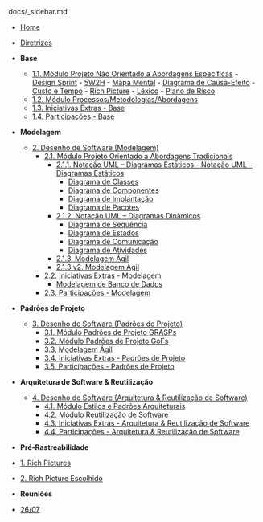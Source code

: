  docs/_sidebar.md 

- [Home](/README.md)
- [Diretrizes](/Diretrizes/Diretrizes.md)

- **Base**
    -  [1.1. Módulo Projeto Não Orientado a Abordagens Específicas]()
      - [Design Sprint](/Base/1.1.DesignSprint.md)
      - [5W2H](/Base/1.1.5W2H.md)
      - [Mapa Mental](/Base/1.1.MapaMental.md)
      - [Diagrama de Causa-Efeito](/Base/1.1.Diagrama-Causa-Efeito.md)
      - [Custo e Tempo](/Base/1.1.Custo-Tempo.md)
      - [Rich Picture](/Base/1.1.RichPicture.md)
      - [Léxico](/Base/1.1.Lexico.md)
      - [Plano de Risco](/Base/1.1.Planos-de-Risco.md)
    - [1.2. Módulo Processos/Metodologias/Abordagens](/Base/1.2.ProcessosMetodologiasAbordagens.md)
    - [1.3. Iniciativas Extras - Base](/Base/1.3.IniciativasExtras.md)
    - [1.4. Participações - Base](/Base/1.4.ParticipacoesBase.md)

- **Modelagem**
  - [2. Desenho de Software (Modelagem)](/Modelagem/2.Modelagem.md)
    - [2.1. Módulo Projeto Orientado a Abordagens Tradicionais](/Modelagem/2.1.ModelagemTradicional.md)
      - [2.1.1. Notação UML – Diagramas Estáticos - Notação UML – Diagramas Estáticos](/Modelagem/2.1.1.UMLEstaticos.md)
        - [Diagrama de Classes](/Modelagem/2.1.1.DiagramaDeClasses.md)
        - [Diagrama de Componentes](/Modelagem/2.1.1.DiagramaComponentes.md)
        - [Diagrama de Implantação](/Modelagem/2.1.1.DiagramaDeImplantacao.md)
        - [Diagrama de Pacotes](/Modelagem/2.1.1.DiagramaPacotes.md)
      - [2.1.2. Notação UML – Diagramas Dinâmicos](/Modelagem/2.1.2.UMLDinamicos.md)
        - [Diagrama de Sequência](/Modelagem/2.1.2.DiagramaDeSequencia.md)
        - [Diagrama de Estados](/Modelagem/2.1.2.DiagramaEstados.md)
        - [Diagrama de Comunicação](/Modelagem/2.1.2.DiagramaComunicacao.md)
        - [Diagrama de Atividades](/Modelagem/2.1.2.DiagramaAtividades.md)
      - [2.1.3. Modelagem Ágil](/Modelagem/2.1.3.Agil.md)
      - [2.1.3 v2. Modelagem Ágil](/Modelagem/2.1.3.Backlog.md)
    - [2.2. Iniciativas Extras - Modelagem](/Modelagem/2.2.IniciativasExtras.md)
        - [Modelagem de Banco de Dados](/Modelagem/2.2.ModelagemDeDados.md)
    - [2.3. Participações - Modelagem](/Modelagem/2.3.ParticipacoesModelagem.md)


- **Padrões de Projeto**
  - [3. Desenho de Software (Padrões de Projeto)](/PadroesDeProjeto/3.PadroesDeProjeto.md)
    - [3.1. Módulo Padrões de Projeto GRASPs](/PadroesDeProjeto/3.1.GRASPs.md)
    - [3.2. Módulo Padrões de Projeto GoFs](/PadroesDeProjeto/3.2.GoFs.md)
    - [3.3. Modelagem Ágil](/PadroesDeProjeto/3.3.PadroesExtra.md)
    - [3.4. Iniciativas Extras - Padrões de Projeto](/PadroesDeProjeto/3.4.IniciativasExtras.md)
    - [3.5. Participações - Padrões de Projeto](/PadroesDeProjeto/3.5.ParticipacoesPadroes.md)

- **Arquitetura de Software & Reutilização**
  - [4. Desenho de Software (Arquitetura & Reutilização de Software)](/ArquiteturaReutilizacao/4.ArquiteturaReutilizacao.md)
    - [4.1. Módulo Estilos e Padrões Arquiteturais](/ArquiteturaReutilizacao/4.1.PadroesArquiteturais.md)
    - [4.2. Módulo Reutilização de Software](/ArquiteturaReutilizacao/4.2.ReutilizacaoDeSoftware.md)
    - [4.3. Iniciativas Extras - Arquitetura & Reutilização de Software](/ArquiteturaReutilizacao/4.3.IniciativasExtras.md)
    - [4.4. Participações - Arquitetura & Reutilização de Software](/ArquiteturaReutilizacao/4.4.ParticipacoesArqReutilizacao.md)

 - **Pré-Rastreabilidade**
  - [1. Rich Pictures](./PreRastreabilidade/RichPicture.md)
  - [2. Rich Picture Escolhido](./PreRastreabilidade/RichPictureEscolhido.md) 

 - **Reuniões**
  - [26/07](./Base/reuniao2607.md)
  


